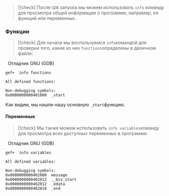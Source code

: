> [!check]
> После `GDB` запуска мы можем использовать `info` команду для просмотра общей информации о программе, например, ее функций или переменных.

### Функции

> [!check]
> Для начала мы воспользуемся `info`командой для проверки того, какие из них `functions`определены в двоичном файле:

  Отладчик GNU (GDB)

```shell-session
gef➤  info functions

All defined functions:

Non-debugging symbols:
0x0000000000401000  _start
```

Как видим, мы нашли нашу основную `_start`функцию.

#### Переменные

> [!check]
> Мы также можем использовать `info variables`команду для просмотра всех доступных переменных в программе:

  Отладчик GNU (GDB)

```shell-session
gef➤  info variables

All defined variables:

Non-debugging symbols:
0x0000000000402000  message
0x0000000000402012  __bss_start
0x0000000000402012  _edata
0x0000000000402018  _end
```